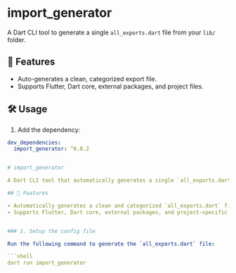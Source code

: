 # import_generator

A Dart CLI tool to generate a single `all_exports.dart` file from your `lib/` folder.

## 🚀 Features

- Auto-generates a clean, categorized export file.
- Supports Flutter, Dart core, external packages, and project files.

## 🛠 Usage

1. Add the dependency:

```yaml
dev_dependencies:
  import_generator: ^0.0.2


# import_generator

A Dart CLI tool that automatically generates a single `all_exports.dart` file for your project, simplifying the task of organizing and categorizing imports across your project.

## 🚀 Features

- Automatically generates a clean and categorized `all_exports.dart` file.
- Supports Flutter, Dart core, external packages, and project-specific files.


### 1. Setup the config file

Run the following command to generate the `all_exports.dart` file:

```shell
dart run import_generator
